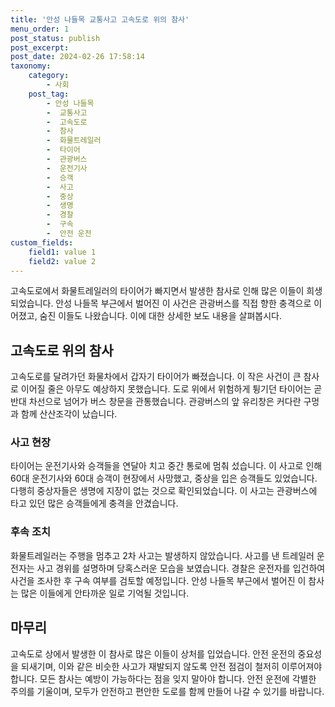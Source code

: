 ```yaml
---
title: '안성 나들목 교통사고 고속도로 위의 참사'
menu_order: 1
post_status: publish
post_excerpt: 
post_date: 2024-02-26 17:58:14
taxonomy:
    category:
        - 사회
    post_tag:
        - 안성 나들목
        -  교통사고
        -  고속도로
        -  참사
        -  화물트레일러
        -  타이어
        -  관광버스
        -  운전기사
        -  승객
        -  사고
        -  중상
        -  생명
        -  경찰
        -  구속
        -  안전 운전
custom_fields:
    field1: value 1
    field2: value 2
---
```


고속도로에서 화물트레일러의 타이어가 빠지면서 발생한 참사로 인해 많은 이들이 희생되었습니다. 안성 나들목 부근에서 벌어진 이 사건은 관광버스를 직접 향한 충격으로 이어졌고, 숨진 이들도 나왔습니다. 이에 대한 상세한 보도 내용을 살펴봅시다.
## 고속도로 위의 참사
고속도로를 달려가던 화물차에서 갑자기 타이어가 빠졌습니다. 이 작은 사건이 큰 참사로 이어질 줄은 아무도 예상하지 못했습니다. 도로 위에서 위험하게 튕기던 타이어는 곧 반대 차선으로 넘어가 버스 창문을 관통했습니다. 관광버스의 앞 유리창은 커다란 구멍과 함께 산산조각이 났습니다.
### 사고 현장
타이어는 운전기사와 승객들을 연달아 치고 중간 통로에 멈춰 섰습니다. 이 사고로 인해 60대 운전기사와 60대 승객이 현장에서 사망했고, 중상을 입은 승객들도 있었습니다. 다행히 중상자들은 생명에 지장이 없는 것으로 확인되었습니다. 이 사고는 관광버스에 타고 있던 많은 승객들에게 충격을 안겼습니다.
### 후속 조치
화물트레일러는 주행을 멈추고 2차 사고는 발생하지 않았습니다. 사고를 낸 트레일러 운전자는 사고 경위를 설명하며 당혹스러운 모습을 보였습니다. 경찰은 운전자를 입건하여 사건을 조사한 후 구속 여부를 검토할 예정입니다. 안성 나들목 부근에서 벌어진 이 참사는 많은 이들에게 안타까운 일로 기억될 것입니다.
## 마무리
고속도로 상에서 발생한 이 참사로 많은 이들이 상처를 입었습니다. 안전 운전의 중요성을 되새기며, 이와 같은 비슷한 사고가 재발되지 않도록 안전 점검이 철저히 이루어져야 합니다. 모든 참사는 예방이 가능하다는 점을 잊지 말아야 합니다. 안전 운전에 각별한 주의를 기울이며, 모두가 안전하고 편안한 도로를 함께 만들어 나갈 수 있기를 바랍니다.
